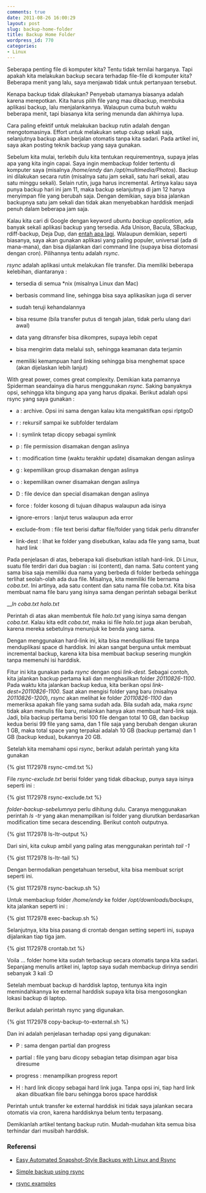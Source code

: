 ```yaml
---
comments: true
date: 2011-08-26 16:00:29
layout: post
slug: backup-home-folder
title: Backup Home Folder
wordpress_id: 770
categories:
- Linux
---
```


Seberapa penting file di komputer kita? Tentu tidak ternilai harganya. Tapi apakah kita melakukan backup secara terhadap file-file di komputer kita? Beberapa menit yang lalu, saya menjawab tidak untuk pertanyaan tersebut.

Kenapa backup tidak dilakukan? Penyebab utamanya biasanya adalah karena merepotkan. Kita harus pilih file yang mau dibackup, membuka aplikasi backup, lalu menjalankannya. Walaupun cuma butuh waktu beberapa menit, tapi biasanya kita sering menunda dan akhirnya lupa.

Cara paling efektif untuk melakukan backup rutin adalah dengan mengotomasinya. Effort untuk melakukan setup cukup sekali saja, selanjutnya backup akan berjalan otomatis tanpa kita sadari. Pada artikel ini, saya akan posting teknik backup yang saya gunakan.


Sebelum kita mulai, terlebih dulu kita tentukan requirementnya, supaya jelas apa yang kita ingin capai. Saya ingin membackup folder tertentu di komputer saya (misalnya _/home/endy_ dan _/opt/multimedia/Photos_). Backup ini dilakukan secara rutin (misalnya satu jam sekali, satu hari sekali, atau satu minggu sekali). Selain rutin, juga harus incremental. Artinya kalau saya punya backup hari ini jam 11, maka backup selanjutnya di jam 12 hanya menyimpan file yang berubah saja. Dengan demikian, saya bisa jalankan backupnya satu jam sekali dan tidak akan menyebabkan harddisk menjadi penuh dalam beberapa jam saja.


<!--more-->

Kalau kita cari di Google dengan keyword _ubuntu backup application_, ada banyak sekali aplikasi backup yang tersedia.
Ada Unison, Bacula, SBackup, rdiff-backup, Deja Dup, dan [entah apa lagi](http://davestechshop.net/ListOfFreeOpenSourceLinuxUbuntuBackupSoftware). Walaupun demikian, seperti biasanya, saya akan gunakan aplikasi yang paling populer, universal (ada di mana-mana), dan bisa dijalankan dari command line (supaya bisa diotomasi dengan cron). Pilihannya tentu adalah _rsync_.

_rsync_ adalah aplikasi untuk melakukan file transfer. Dia memiliki beberapa kelebihan, diantaranya :



    
  * tersedia di semua *nix (misalnya Linux dan Mac)

    
  * berbasis command line, sehingga bisa saya aplikasikan juga di server

    
  * sudah teruji kehandalannya

    
  * bisa resume (bila transfer putus di tengah jalan, tidak perlu ulang dari awal)

    
  * data yang ditransfer bisa dikompres, supaya lebih cepat

    
  * bisa mengirim data melalui ssh, sehingga keamanan data terjamin

    
  * memiliki kemampuan hard linking sehingga bisa menghemat space (akan dijelaskan lebih lanjut)



With great power, comes great complexity. Demikian kata pamannya Spiderman seandainya dia harus menggunakan _rsync_. Saking banyaknya opsi, sehingga kita bingung apa yang harus dipakai. Berikut adalah opsi rsync yang saya gunakan :




    
  * a : archive. Opsi ini sama dengan kalau kita mengaktifkan opsi rlptgoD

    
  * r : rekursif sampai ke subfolder terdalam

    
  * l : symlink tetap dicopy sebagai symlink

    
  * p : file permission disamakan dengan aslinya

    
  * t : modification time (waktu terakhir update) disamakan dengan aslinya

    
  * g : kepemilikan group disamakan dengan aslinya

    
  * o : kepemilikan owner disamakan dengan aslinya

    
  * D : file device dan special disamakan dengan aslinya

    
  * force : folder kosong di tujuan dihapus walaupun ada isinya

    
  * ignore-errors : lanjut terus walaupun ada error

    
  * exclude-from : file text berisi daftar file/folder yang tidak perlu ditransfer

    
  * link-dest : lihat ke folder yang disebutkan, kalau ada file yang sama, buat hard link




Pada penjelasan di atas, beberapa kali disebutkan istilah hard-link. Di Linux, suatu file terdiri dari dua bagian : isi (content), dan nama. Satu content yang sama bisa saja memiliki dua nama yang berbeda di folder berbeda sehingga terlihat seolah-olah ada dua file.
Misalnya, kita memiliki file bernama _coba.txt_. Ini artinya, ada satu content dan satu nama file coba.txt. Kita bisa membuat nama file baru yang isinya sama dengan perintah sebagai berikut

___ln coba.txt halo.txt_

Perintah di atas akan membentuk file _halo.txt_ yang isinya sama dengan _coba.txt_. Kalau kita edit _coba.txt_, maka isi file _halo.txt_ juga akan berubah, karena mereka sebetulnya menunjuk ke benda yang sama.

Dengan menggunakan hard-link ini, kita bisa menduplikasi file tanpa menduplikasi space di harddisk. Ini akan sangat berguna untuk membuat incremental backup, karena kita bisa membuat backup sesering mungkin tanpa memenuhi isi harddisk.

Fitur ini kita gunakan pada _rsync_ dengan opsi _link-dest_. Sebagai contoh, kita jalankan backup pertama kali dan menghasilkan folder _20110826-1100_. Pada waktu kita jalankan backup kedua, kita berikan opsi _link-dest=20110826-1100_. Saat akan mengisi folder yang baru (misalnya _20110826-1200_), _rsync_ akan melihat ke folder _20110826-1100_ dan memeriksa apakah file yang sama sudah ada. Bila sudah ada, maka _rsync_ tidak akan menulis file baru, melainkan hanya akan membuat hard-link saja. Jadi, bila backup pertama berisi 100 file dengan total 10 GB, dan backup kedua berisi 99 file yang sama, dan 1 file saja yang berubah dengan ukuran 1 GB, maka total space yang terpakai adalah 10 GB (backup pertama) dan 1 GB (backup kedua), bukannya 20 GB.

Setelah kita memahami opsi _rsync_, berikut adalah perintah yang kita gunakan

{% gist 1172978 rsync-cmd.txt %}

File _rsync-exclude.txt_ berisi folder yang tidak dibackup, punya saya isinya seperti ini :

{% gist 1172978 rsync-exclude.txt %}

_folder-backup-sebelumnya_ perlu dihitung dulu. Caranya menggunakan perintah _ls -tr_ yang akan menampilkan isi folder yang diurutkan berdasarkan modification time secara descending. Berikut contoh outputnya.

{% gist 1172978 ls-ltr-output %}

Dari sini, kita cukup ambil yang paling atas menggunakan perintah _tail -1_

{% gist 1172978 ls-ltr-tail %}

Dengan bermodalkan pengetahuan tersebut, kita bisa membuat script seperti ini.

{% gist 1172978 rsync-backup.sh %}

Untuk membackup folder _/home/endy_ ke folder _/opt/downloads/backups_, kita jalankan seperti ini :

{% gist 1172978 exec-backup.sh %}

Selanjutnya, kita bisa pasang di crontab dengan setting seperti ini, supaya dijalankan tiap tiga jam.

{% gist 1172978 crontab.txt %}

Voila ... folder home kita sudah terbackup secara otomatis tanpa kita sadari. Sepanjang menulis artikel ini, laptop saya sudah membackup dirinya sendiri sebanyak 3 kali :D

Setelah membuat backup di harddisk laptop, tentunya kita ingin memindahkannya ke external harddisk supaya kita bisa mengosongkan lokasi backup di laptop. 

Berikut adalah perintah rsync yang digunakan. 

{% gist 1172978 copy-backup-to-external.sh %}

Dan ini adalah penjelasan terhadap opsi yang digunakan: 



    
  * P : sama dengan partial dan progress

    
  * partial : file yang baru dicopy sebagian tetap disimpan agar bisa diresume

    
  * progress : menampilkan progress report

    
  * H : hard link dicopy sebagai hard link juga. Tanpa opsi ini, tiap hard link akan dibuatkan file baru sehingga boros space harddisk



Perintah untuk transfer ke external harddisk ini tidak saya jalankan secara otomatis via cron, karena harddisknya belum tentu terpasang. 

Demikianlah artikel tentang backup rutin. Mudah-mudahan kita semua bisa terhindar dari musibah harddisk. 



### Referensi





    
  * [Easy Automated Snapshot-Style Backups with Linux and Rsync](http://www.mikerubel.org/computers/rsync_snapshots)

    
  * [Simple backup using rsync](http://www.hermann-uwe.de/blog/simple-backups-using-rsync)

    
  * [rsync examples](http://rsync.samba.org/examples.html)



